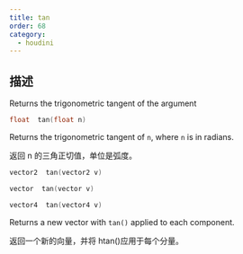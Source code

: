 ```yaml
---
title: tan
order: 68
category:
  - houdini
---
```

    
## 描述

Returns the trigonometric tangent of the argument

```c
float  tan(float n)
```

Returns the trigonometric tangent of `n`, where `n` is in radians.

返回 n 的三角正切值，单位是弧度。

```c
vector2  tan(vector2 v)
```

```c
vector  tan(vector v)
```

```c
vector4  tan(vector4 v)
```

Returns a new vector with `tan()` applied to each component.

返回一个新的向量，并将 htan()应用于每个分量。
